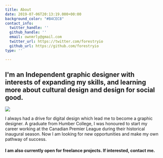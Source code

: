 ```yaml
---
title: About
date: 2019-07-06T20:13:19.000+00:00
background_color: "#B4CEC8"
contact_info:
  twitter_handle: ''
  github_handle: ''
  email: ownmrly@gmail.com
  twitter_url: https://twitter.com/forestryio
  github_url: https://github.com/forestryio
type: ''

---
```

## I'm an Independent graphic designer with interests of expanding my skills, and learning more about cultural design and design for social good.

![](/images/Owen_Morley_Overlay.jpg)

I always had a drive for digital design which lead me to become a graphic designer. A graduate from Humber College, I was honoured to start my career working at the Canadian Premier League during their historical inaugural season. Now I am looking for new opportunities and make my own pathway of success.

#### I am also currently open for freelance projects. If interested, contact me.